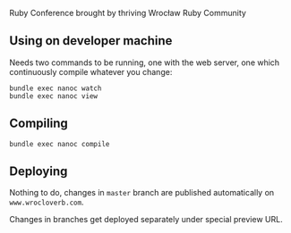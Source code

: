 Ruby Conference brought by thriving Wrocław Ruby Community

## Using on developer machine

Needs two commands to be running, one with the web server, one which continuously compile whatever you change:

```
bundle exec nanoc watch
bundle exec nanoc view
```

## Compiling

```
bundle exec nanoc compile
```

## Deploying

Nothing to do, changes in `master` branch are published automatically on `www.wrocloverb.com`.

Changes in branches get deployed separately under special preview URL.
